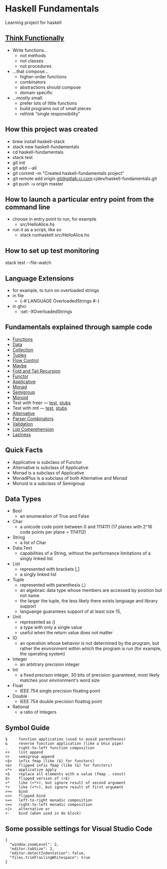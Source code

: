 # Haskell Fundamentals
Learning project for haskell

## [Think Functionally](http://gitlab.cj.com/jaking/think-functionally-talk)
- Write functions...
    - not methods
    - not classes
    - not procedures
- ...that compose...
    - higher-order functions
    - combinators
    - abstractions should compose
    - domain specific
- ...mostly small.
    - prefer lots of little functions
    - build programs out of small pieces
    - rethink “single responsibility”

## How this project was created
- brew install haskell-stack
- stack new haskell-fundamentals
- cd haskell-fundamentals
- stack test
- git init
- git add --all
- git commit -m "Created haskell-fundamentals project"
- git remote add origin git@gitlab.cj.com:cjdev/haskell-fundamentals.git
- git push -u origin master

## How to launch a particular entry point from the command line
- choose in entry point to run, for example
    - src/HelloAlice.hs
- run it as a script, like so
    - stack runhaskell src/HelloAlice.hs

## How to set up test monitoring
stack test --file-watch

## Language Extensions
- for example, to turn on overloaded strings
- in file
    - {-# LANGUAGE OverloadedStrings #-}
- in ghci
    - :set -XOverloadedStrings

## Fundamentals explained through sample code
- [Functions](test/FunctionSpec.hs)
- [Data](test/DataSpec.hs)
- [Collection](test/CollectionSpec.hs)
- [Tuples](test/TuplesSpec.hs)
- [Flow Control](test/FlowControlSpec.hs)
- [Maybe](test/MaybeSpec.hs)
- [Fold and Tail Recursion](test/TypesOfLoopsSpec.hs)
- [Functor](test/FunctorSpec.hs)
- [Applicative](test/ApplicativeSpec.hs)
- [Monad](test/MonadSpec.hs)
- [Semigroup](test/SemigroupSpec.hs)
- [Monoid](test/MonoidSpec.hs)
- Test with freer — [test](test/Maintainability/Freer/MainSpec.hs), [stubs](test/Maintainability/Freer/Stubs.hs)
- Test with mtl — [test](test/Maintainability/MTL/MainSpec.hs), [stubs](test/Maintainability/MTL/Stubs.hs)
- [Alternative](test/AlternativeSpec.hs)
- [Parser Combinators](test/ParserCombinatorSpec.hs)
- [Validation](test/ValidationSpec.hs)
- [List Comprehension](test/ListComprehensionSpec.hs)
- [Laziness](test/LazinessSpec.hs)

## Quick Facts
- Applicative is subclass of Functor
- Alternative is subclass of Applicative
- Monad is a subclass of Applicative
- MonadPlus is a subclass of both Alternative and Monad
- Monoid is a subclass of Semigroup

## Data Types
- Bool
    - an enumeration of True and False
- Char
    - a unicode code point between 0 and 1114111 (17 planes with 2^16 code points per plane = 1114112)
- String
    - a list of Char
- Data.Text
    - capabilities of a String, without the performance limitations of a singly linked list
- List
    - represented with brackets [,]
    - a singly linked list
- Tuple
    - represented with parenthesis (,)
    - an algebraic data type whose members are accessed by position but not name
    - the larger the tuple, the less likely there exists language and library support
    - languange guarantees support of at least size 15,
- Unit
    - represented as ()
    - a type with only a single value
    - useful when the return value does not matter
- IO
    - an operation whose behavior is not determined by the program, but rather the environment within which the program is run (for example, the operating system)
- Integer
    - an arbitrary precision integer
- Int
    - a fixed precison integer, 30 bits of precision guaranteed, most likely matches your environment's word size
- Float
    - IEEE 754 single precision floating point
- Double
    - IEEE 754 double precision floating point
- Rational
    - a ratio of Integers

## Symbol Guide

    $     function application (used to avoid parentheses)
    &     reverse function application (like a Unix pipe)
    .     right-to-left function composition
    ++    list append
    <>    semigroup append
    <$>   infix fmap (like ($) for functors)
    <&>   flipped infix fmap (like (&) for functors)
    <*>   applicative apply
    <$    replace all elements with a value (fmap . const)
    $>    flipped version of (<$)
    <*    like (<*>), but ignore result of second argument
    *>    like (<*>), but ignore result of first argument
    >>=   bind
    =<<   flipped bind
    >=>   left-to-right monadic composition
    <=<   right-to-left monadic composition
    <|>   alternative or
    <-    bind (when used in do block)

## Some possible settings for Visual Studio Code
    {
      "window.zoomLevel": 2,
      "editor.tabSize": 2,
      "editor.detectIndentation": false,
      "files.trimTrailingWhitespace": true
    }

